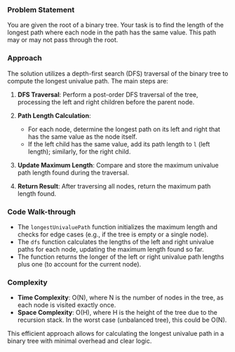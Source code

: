 ### Problem Statement
You are given the root of a binary tree. Your task is to find the length of the longest path where each node in the path has the same value. This path may or may not pass through the root.

### Approach
The solution utilizes a depth-first search (DFS) traversal of the binary tree to compute the longest univalue path. The main steps are:

1. **DFS Traversal**: Perform a post-order DFS traversal of the tree, processing the left and right children before the parent node.

2. **Path Length Calculation**:
   - For each node, determine the longest path on its left and right that has the same value as the node itself.
   - If the left child has the same value, add its path length to `l` (left length); similarly, for the right child.

3. **Update Maximum Length**: Compare and store the maximum univalue path length found during the traversal.

4. **Return Result**: After traversing all nodes, return the maximum path length found.

### Code Walk-through
- The `longestUnivaluePath` function initializes the maximum length and checks for edge cases (e.g., if the tree is empty or a single node).
- The `dfs` function calculates the lengths of the left and right univalue paths for each node, updating the maximum length found so far.
- The function returns the longer of the left or right univalue path lengths plus one (to account for the current node).

### Complexity
- **Time Complexity**: O(N), where N is the number of nodes in the tree, as each node is visited exactly once.
- **Space Complexity**: O(H), where H is the height of the tree due to the recursion stack. In the worst case (unbalanced tree), this could be O(N).

This efficient approach allows for calculating the longest univalue path in a binary tree with minimal overhead and clear logic.
